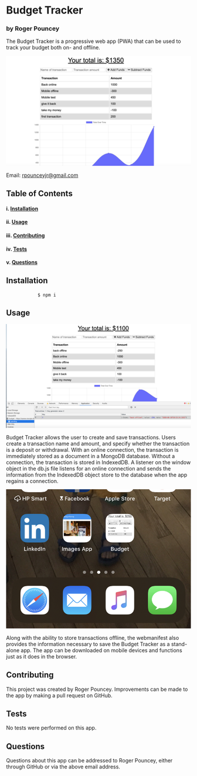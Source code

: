 # Budget Tracker

### **by Roger Pouncey** 

The Budget Tracker is a progressive web app (PWA) that can be used to track your budget both on- and offline. 

![Budget App](public/images/budget_top.png)

Email: rpounceyjr@gmail.com

## **Table of Contents** 

#### i. [Installation](#installation)

#### ii. [Usage](#usage)

#### iii. [Contributing](#contributing)

#### iv. [Tests](#tests)

#### v. [Questions](#questions)




## **Installation** <a name="introduction"></a>
 
                $ npm i


## **Usage** <a name="usage"></a>


![Budget IndexedDB](public/images/budget_middle.png)

Budget Tracker allows the user to create and save transactions.  Users create a transaction name and amount, and specify whether the transaction is a deposit or withdrawal.  With an online connection, the transaction is immediately stored as a document in a MongoDB database.  Without a connection, the transaction is stored in IndexedDB.  A listener on the window object in the db.js file listens for an online connection and sends the information from the IndexedDB object store to the database when the app regains a connection.

![Budget Mobile App](public/images/budget_app_pic.png)

Along with the ability to store transactions offline, the webmanifest also provides the information necessary to save the Budget Tracker as a stand-alone app.  The app can be downloaded on mobile devices and functions just as it does in the browser.

## **Contributing** <a name="contributing"></a>

This project was created by Roger Pouncey.  Improvements can be made to the app by making a pull request on GitHub.

## **Tests** <a name="tests"></a>

No tests were performed on this app.

## **Questions** <a name="questions"></a>

Questions about this app can be addressed to Roger Pouncey, either through GitHub or via the above email address.